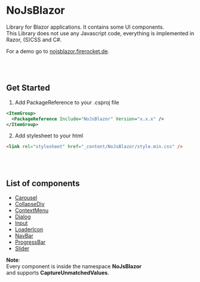 ﻿# NoJsBlazor

Library for Blazor applications. It contains some UI components.  
This Library does not use any Javascript code, everything is implemented in Razor, (S)CSS and C#.

For a demo go to [nojsblazor.firerocket.de](https://nojsblazor.firerocket.de).



<br></br>
## Get Started

1. Add PackageReference to your .csproj file

```xml
<ItemGroup>
  <PackageReference Include="NoJsBlazor" Version="x.x.x" />
</ItemGroup>
```

2. Add stylesheet to your html

```html
<link rel="stylesheet" href="_content/NoJsBlazor/style.min.css" />
```



<br></br>
## List of components

- [Carousel](NoJsBlazor/Carousel/Carousel.md)
- [CollapseDiv](NoJsBlazor/CollapseDiv/CollapseDiv.md)
- [ContextMenu](NoJsBlazor/ContextMenu/ContextMenu.md)
- [Dialog](NoJsBlazor/Dialog/Dialog.md)
- [Input](NoJsBlazor/Input/Input.md)
- [LoaderIcon](NoJsBlazor/LoaderIcon/LoaderIcon.md)
- [NavBar](NoJsBlazor/NavBar/NavBar.md)
- [ProgressBar](NoJsBlazor/ProgressBar/ProgressBar.md)
- [Slider](NoJsBlazor/Slider/Slider.md)

**Note**:  
Every component is inside the namespace **NoJsBlazor**  
and supports **CaptureUnmatchedValues**.
